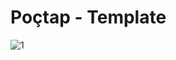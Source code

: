 # Poçtap - Template

![1](https://user-images.githubusercontent.com/25200958/31293840-bc294bb0-aae9-11e7-806a-627f89913daa.png)
